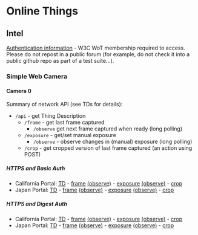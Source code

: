 # Online Things

## Intel

[Authentication information](https://lists.w3.org/Archives/Member/member-wot-ig/2018May/0000.html) - W3C WoT membership required to access.  Please do not repost in a public forum (for example, do not check it into a public github repo as part of a test suite...).

### Simple Web Camera

#### Camera 0

Summary of network API (see TDs for details):
* `/api` - get Thing Description
    * `/frame` - get last frame captured
        - `/observe` get next frame captured when ready (long polling)
    * `/exposure` - get/set manual exposure
        - `/observe` - observe changes in (manual) exposure (long polling)
    * `/crop` - get cropped version of last frame captured (an action using POST)
          
##### HTTPS and Basic Auth
* California Portal:
    [TD](https://portal.mmccool.net:28443/api) -
    [frame](https://portal.mmccool.net:28443/api/frame)
          [(observe)](https://portal.mmccool.net:28443/api/frame/observe) -
    [exposure](https://portal.mmccool.net:28443/api/exposure)
          [(observe)](https://portal.mmccool.net:28443/api/exposure/observe) -
    [crop](https://portal.mmccool.net:28443/api/crop)
* Japan Portal:
    [TD](https://tiktok.mmccool.org:28443/api) -
    [frame](https://tiktok.mmccool.org:28443/api/frame)
          [(observe)](https://tiktok.mmccool.org:28443/api/frame/observe) -
    [exposure](https://tiktok.mmccool.org:28443/api/exposure)
          [(observe)](https://tiktok.mmccool.org:28443/api/exposure/observe) -
    [crop](https://tiktok.mmccool.org:28443/api/crop)

##### HTTPS and Digest Auth
* California Portal:
    [TD](https://portal.mmccool.net:28444/api) -
    [frame](https://portal.mmccool.net:28444/api/frame)
           [(observe)](https://portal.mmccool.net:28444/api/frame/observe) -
    [exposure](https://portal.mmccool.net:28444/api/exposure)
           [(observe)](https://portal.mmccool.net:28444/api/exposure/observe) -
    [crop](https://portal.mmccool.net:28444/api/crop)
* Japan Portal:
    [TD](https://tiktok.mmccool.org:28444/api) -
    [frame](https://tiktok.mmccool.org:28444/api/frame)
           [(observe)](https://tiktok.mmccool.org:28444/api/frame/observe) -
    [exposure](https://tiktok.mmccool.org:28444/api/exposure)
           [(observe)](https://tiktok.mmccool.org:28444/api/exposure/observe) -
    [crop](https://tiktok.mmccool.org:28444/api/crop)

